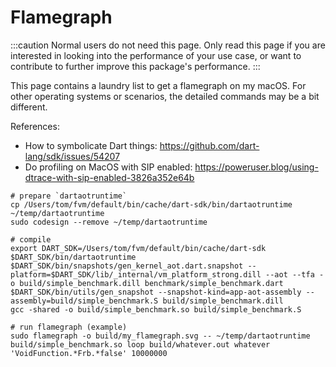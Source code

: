 # Flamegraph

:::caution
Normal users do not need this page.
Only read this page if you are interested in looking into the performance of your use case,
or want to contribute to further improve this package's performance.
:::

This page contains a laundry list to get a flamegraph on my macOS.
For other operating systems or scenarios, the detailed commands may be a bit different.

References: 

* How to symbolicate Dart things: https://github.com/dart-lang/sdk/issues/54207
* Do profiling on MacOS with SIP enabled: https://poweruser.blog/using-dtrace-with-sip-enabled-3826a352e64b

```shell
# prepare `dartaotruntime`
cp /Users/tom/fvm/default/bin/cache/dart-sdk/bin/dartaotruntime ~/temp/dartaotruntime
sudo codesign --remove ~/temp/dartaotruntime

# compile
export DART_SDK=/Users/tom/fvm/default/bin/cache/dart-sdk
$DART_SDK/bin/dartaotruntime $DART_SDK/bin/snapshots/gen_kernel_aot.dart.snapshot --platform=$DART_SDK/lib/_internal/vm_platform_strong.dill --aot --tfa -o build/simple_benchmark.dill benchmark/simple_benchmark.dart
$DART_SDK/bin/utils/gen_snapshot --snapshot-kind=app-aot-assembly --assembly=build/simple_benchmark.S build/simple_benchmark.dill
gcc -shared -o build/simple_benchmark.so build/simple_benchmark.S

# run flamegraph (example)
sudo flamegraph -o build/my_flamegraph.svg -- ~/temp/dartaotruntime build/simple_benchmark.so loop build/whatever.out whatever 'VoidFunction.*Frb.*false' 10000000
```
